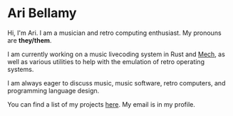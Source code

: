 # Ari Bellamy

Hi, I'm Ari. I am a musician and retro computing enthusiast. My pronouns are **they/them**.

I am currently working on a music livecoding system in Rust and [Mech](http://mech-lang.org/), as well as various utilities to help with the emulation of retro operating systems.

I am always eager to discuss music, music software, retro computers, and programming language design.

You can find a list of my projects [here](http://ahribellah.space). My email is in my profile.
